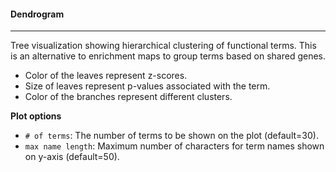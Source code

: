 #### Dendrogram
---------------

Tree visualization showing hierarchical clustering of functional terms. This is an alternative to
enrichment maps to group terms based on shared genes.
- Color of the leaves represent z-scores.
- Size of leaves represent p-values associated with the term.
- Color of the branches represent different clusters.

**Plot options**
- `# of terms`: The number of terms to be shown on the plot (default=30).
- `max name length`: Maximum number of characters for term names shown on y-axis (default=50).

